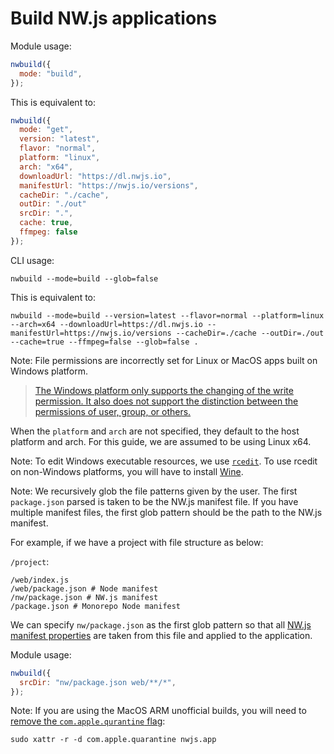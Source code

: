 # Build NW.js applications

Module usage:

```javascript
nwbuild({
  mode: "build",
});
```

This is equivalent to:

```javascript
nwbuild({
  mode: "get",
  version: "latest",
  flavor: "normal",
  platform: "linux",
  arch: "x64",
  downloadUrl: "https://dl.nwjs.io",
  manifestUrl: "https://nwjs.io/versions",
  cacheDir: "./cache",
  outDir: "./out"
  srcDir: ".",
  cache: true,
  ffmpeg: false
});
```

CLI usage:

```shell
nwbuild --mode=build --glob=false
```

This is equivalent to:

```shell
nwbuild --mode=build --version=latest --flavor=normal --platform=linux --arch=x64 --downloadUrl=https://dl.nwjs.io --manifestUrl=https://nwjs.io/versions --cacheDir=./cache --outDir=./out --cache=true --ffmpeg=false --glob=false .
```

Note: File permissions are incorrectly set for Linux or MacOS apps built on Windows platform.

> [The Windows platform only supports the changing of the write permission. It also does not support the distinction between the permissions of user, group, or others.](https://www.geeksforgeeks.org/node-js-fs-chmod-method/)

When the `platform` and `arch` are not specified, they default to the host platform and arch. For this guide, we are assumed to be using Linux x64.

Note: To edit Windows executable resources, we use [`rcedit`](https://github.com/electron/node-rcedit). To use rcedit on non-Windows platforms, you will have to install [Wine](https://www.winehq.org/).

Note: We recursively glob the file patterns given by the user. The first `package.json` parsed is taken to be the NW.js manifest file. If you have multiple manifest files, the first glob pattern should be the path to the NW.js manifest.

For example, if we have a project with file structure as below:

`/project`:

```shell
/web/index.js
/web/package.json # Node manifest
/nw/package.json # NW.js manifest
/package.json # Monorepo Node manifest
```

We can specify `nw/package.json` as the first glob pattern so that all [NW.js manifest properties](https://nwjs.readthedocs.io/en/latest/References/Manifest%20Format/) are taken from this file and applied to the application.

Module usage:

```javascript
nwbuild({
  srcDir: "nw/package.json web/**/*",
});
```

Note: If you are using the MacOS ARM unofficial builds, you will need to [remove the `com.apple.qurantine` flag](https://github.com/corwin-of-amber/nw.js/releases/tag/nw-v0.75.0):

```shell
sudo xattr -r -d com.apple.quarantine nwjs.app
```

